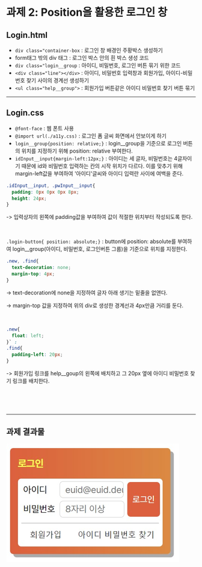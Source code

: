 # 과제 2: Position을 활용한 로그인 창

## Login.html
- `div class="container-box` : 로그인 창 배경인 주황박스 생성하기
- form태그 밖의 div 태그 : 로그인 박스 안의 흰 박스 생성 코드
- `div class="login__group` : 아이디, 비밀번호, 로그인 버튼 묶기 위한 코드
- `<div class="line"></div>` : 아이디, 비밀번호 입력창과 회원가입, 아이디-비밀번호 찾기 사이의 경계선 생성하기
- `<ul class="help__group">` : 회원가입 버튼같은 아이디 비밀번호 찾기 버튼 묶기



---
## Login.css
- `@font-face` : 웹 폰트 사용
- `@import url(./a11y.css)` : 로그인 폼 글씨 화면에서 안보이게 하기
- `login__group{position: relative;}` : login__group을 기준으로 로그인 버튼의 위치를 지정하기 위해 position: relative 부여한다.
- `idInput__input{margin-left:12px;}` : 아이디는 세 글자, 비밀번호는 4글자이기 때문에 id와 비밀번호 입력하는 칸의 시작 위치가 다르다. 이를 맞추기 위해 margin-left값을 부여하여 '아이디'글씨와 아이디 입력란 사이에 여백을 준다.

```css
.idInput__input, .pwInput__input{
  padding: 0px 0px 0px 8px;
  height: 24px;
}
```
-> 입력상자의 왼쪽에 padding값을 부여하여 값이 적절한 위치부터 작성되도록 한다.

<br>

`.login-button{
  position: absolute;}` : button에 position: absolute를 부여하여 login__group(아이디, 비밀번호, 로그인버튼 그룹)을 기준으로 위치를 지정한다.



```css
.new, .find{
  text-decoration: none;
  margin-top: 4px;
}
```

-> text-decoration에 none을 지정하여 글자 아래 생기는 밑줄을 없앤다.

-> margin-top 값을 지정하여 위의 div로 생성한 경계선과 4px만큼 거리를 둔다.


<br>

```css
.new{
  float: left;
}` : 
.find{
  padding-left: 20px;
}
```
-> 회원가입 링크를 help__goup의 왼쪽에 배치하고 그 20px 옆에 아이디 비밀번호 찾기 링크를 배치한다.

<br>
<br>
<br>

---

## 과제 결과물
![이미지](./images/homework3.jpg "과제3 스크린샷")




















